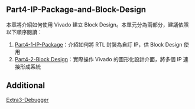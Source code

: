 ## Part4-IP-Package-and-Block-Design

本章將介紹如何使用 Vivado 建立 Block Design。本單元分為兩部分，建議依照以下順序閱讀：

1. [Part4-1-IP-Package](./IP-Package/)：介紹如何將 RTL 封裝為自訂 IP，供 Block Design 使用  
2. [Part4-2-Block Design](./Block-Design/)：實際操作 Vivado 的圖形化設計介面，將多個 IP 連接形成系統

## Additional  

[Extra3-Debugger](../Extra3-Debugger/)